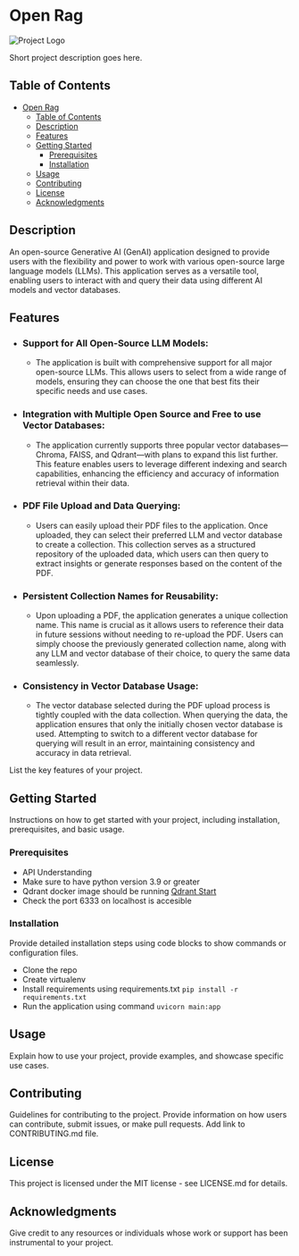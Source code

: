 # Open Rag

![Project Logo](url_to_your_project_logo) <!-- Include a project logo or banner here, if applicable -->

Short project description goes here.

## Table of Contents

- [Open Rag](#open-rag)
  - [Table of Contents](#table-of-contents)
  - [Description](#description)
  - [Features](#features)
  - [Getting Started](#getting-started)
    - [Prerequisites](#prerequisites)
    - [Installation](#installation)
  - [Usage](#usage)
  - [Contributing](#contributing)
  - [License](#license)
  - [Acknowledgments](#acknowledgments)

## Description

An open-source Generative AI (GenAI) application designed to provide
users with the flexibility and power to work with various open-source
large language models (LLMs). This application serves as a versatile tool,
enabling users to interact with and query their data using different AI models and vector databases.

## Features

- ### Support for All Open-Source LLM Models:
  - The application is built with comprehensive support for all major open-source LLMs. This allows users to select from a wide range of models, ensuring they can choose the one that best fits their specific needs and use cases.
- ### Integration with Multiple Open Source and Free to use Vector Databases:
  - The application currently supports three popular vector databases—Chroma, FAISS, and Qdrant—with plans to expand this list further. This feature enables users to leverage different indexing and search capabilities, enhancing the efficiency and accuracy of information retrieval within their data.
- ### PDF File Upload and Data Querying:
  - Users can easily upload their PDF files to the application. Once uploaded, they can select their preferred LLM and vector database to create a collection. This collection serves as a structured repository of the uploaded data, which users can then query to extract insights or generate responses based on the content of the PDF.
- ### Persistent Collection Names for Reusability:
  - Upon uploading a PDF, the application generates a unique collection name. This name is crucial as it allows users to reference their data in future sessions without needing to re-upload the PDF. Users can simply choose the previously generated collection name, along with any LLM and vector database of their choice, to query the same data seamlessly.
- ### Consistency in Vector Database Usage:
  - The vector database selected during the PDF upload process is tightly coupled with the data collection. When querying the data, the application ensures that only the initially chosen vector database is used. Attempting to switch to a different vector database for querying will result in an error, maintaining consistency and accuracy in data retrieval.

List the key features of your project.

## Getting Started

Instructions on how to get started with your project, including installation, prerequisites, and basic usage.

### Prerequisites

- API Understanding
- Make sure to have python version 3.9 or greater
- Qdrant docker image should be running [Qdrant Start](https://qdrant.tech/documentation/quickstart/)
- Check the port 6333 on localhost is accesible


### Installation

Provide detailed installation steps using code blocks to show commands or configuration files.
  - Clone the repo
  - Create virtualenv
  - Install requirements using requirements.txt ``pip install -r requirements.txt``
  - Run the application using command ``uvicorn main:app``

## Usage

Explain how to use your project, provide examples, and showcase specific use cases.

## Contributing

Guidelines for contributing to the project. Provide information on how users can contribute, submit issues, or make pull requests.
Add link to CONTRIBUTING.md file.



## License

This project is licensed under the MIT license - see LICENSE.md for details.

## Acknowledgments

Give credit to any resources or individuals whose work or support has been instrumental to your project.
